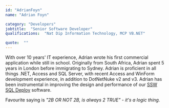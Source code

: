 ```yaml
---
id: "AdrianFoyn"
name: "Adrian Foyn"

category: "Developers"
jobtitle:  "Senior Software Developer"
qualifications:  "Nat Dip Information Technology, MCP VB.NET"

quote:  ""
---
```


With over 10 years' IT experience, Adrian wrote his first commercial application while still in school. Originally from South Africa, Adrian spent 5 years in London before immigrating to Sydney. Adrian is proficient in all things .NET, Access and SQL Server, with recent Access and WinForm development experience, in addition to DotNetNuke v2 and v3. Adrian has been instrumental in improving the design and performance of our [SSW SQL Deploy](http://www.ssw.com.au/ssw/SQLDeploy/) software. 

Favourite saying is *"2B OR NOT 2B, is always 2 TRUE" - it's a logic thing.*